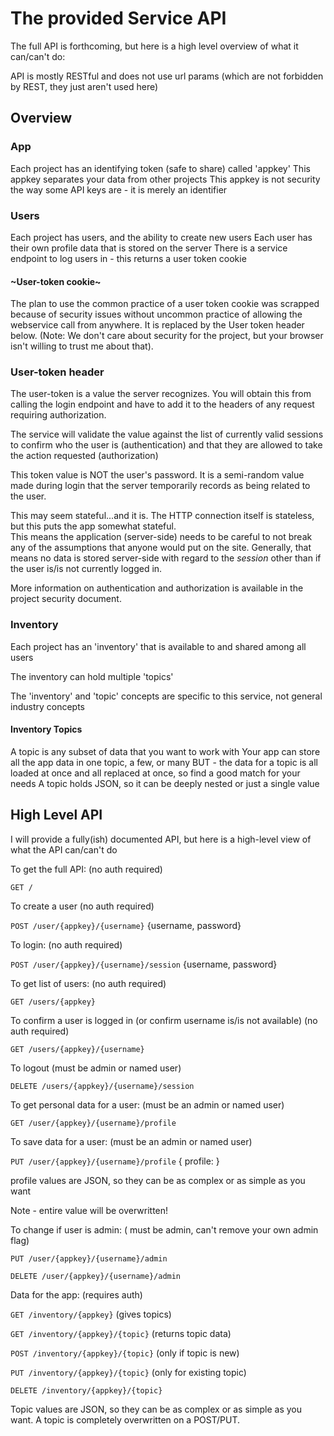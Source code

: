# The provided Service API

The full API is forthcoming, but here is a high level overview of what it can/can't do:

API is mostly RESTful and does not use url params (which are not forbidden by REST, they just aren't used here)

## Overview

### App
Each project has an identifying token (safe to share) called 'appkey'
This appkey separates your data from other projects
This appkey is not security the way some API keys are - it is merely an identifier

### Users
Each project has users, and the ability to create new users
Each user has their own profile data that is stored on the server
There is a service endpoint to log users in - this returns a user token cookie  

#### ~User-token cookie~
The plan to use the common practice of a user token cookie was scrapped because of security issues without uncommon practice of allowing the webservice call from anywhere.  It is replaced by the User token header below.  (Note: We don't care about security for the project, but your browser isn't willing to trust me about that).

### User-token header
The user-token is a value the server recognizes.  You will obtain this from calling the login endpoint and have to add it to the headers of any request requiring authorization.

The service will validate the value against the list of currently valid sessions to confirm who the user is (authentication) and that they are allowed to take the action requested (authorization)

This token value is NOT the user's password.  It is a semi-random value made during login that the server temporarily records as being related to the user.

This may seem stateful...and it is.  The HTTP connection itself is stateless, but this puts the app somewhat stateful.  
This means the application (server-side) needs to be careful to not break any of the assumptions that anyone would put on the site.  Generally, that means no data is stored server-side with regard to the _session_ other than if the user is/is not currently logged in.

More information on authentication and authorization is available in the project security document.

### Inventory
Each project has an 'inventory' that is available to and shared among all users

The inventory can hold multiple 'topics'

The 'inventory' and 'topic' concepts are specific to this service, not general industry concepts

#### Inventory Topics
A topic is any subset of data that you want to work with
Your app can store all the app data in one topic, a few, or many
BUT - the data for a topic is all loaded at once and all replaced at once, so find a good match for your needs
A topic holds JSON, so it can be deeply nested or just a single value

## High Level API 

I will provide a fully(ish) documented API, but here is a high-level view of what the API can/can't do

To get the full API: (no auth required)

```GET /```

To create a user  (no auth required)

```POST /user/{appkey}/{username}```      {username, password}

To login: (no auth required)

```POST /user/{appkey}/{username}/session```  {username, password}

To get list of users: (no auth required)

```GET /users/{appkey}```

To confirm a user is logged in (or confirm username is/is not available) (no auth required)

```GET /users/{appkey}/{username}``` 

To logout (must be admin or named user)

```DELETE /users/{appkey}/{username}/session```

To get personal data for a user: (must be an admin or named user)

```GET /user/{appkey}/{username}/profile```

To save data for a user: (must be an admin or named user)

```PUT /user/{appkey}/{username}/profile``` { profile: }

profile values are JSON, so they can be as complex or as simple as you want

Note - entire value will be overwritten!

To change if user is admin: ( must be admin, can't remove your own admin flag)

```PUT /user/{appkey}/{username}/admin```  

```DELETE /user/{appkey}/{username}/admin```

Data for the app: (requires auth)

```GET /inventory/{appkey}```   (gives topics)

```GET /inventory/{appkey}/{topic}```   (returns topic data)

```POST /inventory/{appkey}/{topic}```  (only if topic is new) 

```PUT /inventory/{appkey}/{topic}```   (only for existing topic)

```DELETE /inventory/{appkey}/{topic}```  

Topic values are JSON, so they can be as complex or as simple as you want.
A topic is completely overwritten on a POST/PUT.
